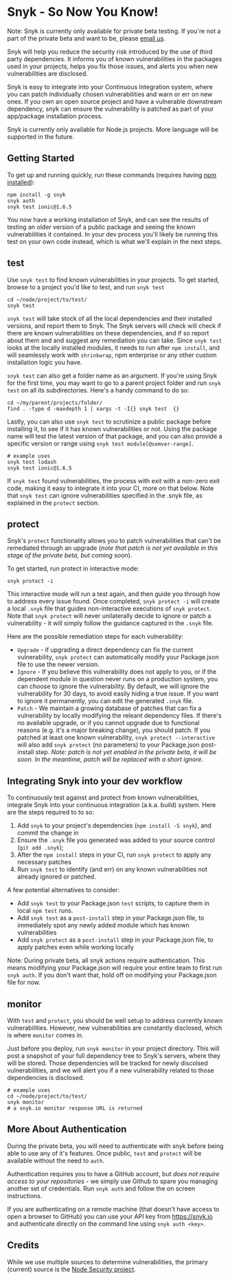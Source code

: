 # Snyk - So Now You Know!

Note: Snyk is currently only available for private beta testing.
If you're not a part of the private beta and want to be, please [email us](mailto:contact@snyk.io).

Snyk will help you reduce the security risk introduced by the use of third party dependencies.
It informs you of known vulnerabilities in the packages used in your projects, helps you fix those issues, and alerts you when new vulnerabilities are disclosed.

Snyk is easy to integrate into your Continuous Integration system, where you can patch individually chosen vulnerabilities and warn or err on new ones. If you own an open source project and have a vulnerable downstream dependency, snyk can ensure the vulnerability is patched as part of your app/package installation process.

Snyk is currently only available for Node.js projects. More language will be supported in the future.

## Getting Started
To get up and running quickly, run these commands (requires having [npm installed](http://blog.npmjs.org/post/85484771375/how-to-install-npm)): 
```shell
npm install -g snyk
snyk auth
snyk test ionic@1.6.5
```

You now have a working installation of Snyk, and can see the results of testing an older version of a public package and seeing the known vulnerabilities it contained. In your dev process you'll likely be running this test on your own code instead, which is what we'll explain in the next steps.

## test

Use `snyk test` to find known vulnerabilities in your projects. To get started, browse to a project you'd like to test, and run `snyk test`
```shell
cd ~/node/project/to/test/
snyk test
```

`snyk test` will take stock of all the local dependencies and their installed versions, and report them to Snyk. The Snyk servers will check will check if there are known vulnerabilities on these dependencies, and if so report about them and and suggest any remediation you can take. Since `snyk test` looks at the locally installed modules, it needs to run after `npm install`, and will seamlessly work with `shrinkwrap`, npm enterprise or any other custom installation logic you have.

`snyk test` can also get a folder name as an argument. If you're using Snyk for the first time, you may want to go to a parent project folder and run `snyk test` on all its subdirectories. Here's a handy command to do so:
```shell
cd ~/my/parent/projects/folder/
find . -type d -maxdepth 1 | xargs -t -I{} snyk test  {}
```

Lastly, you can also use `snyk test` to scrutinize a public package before installing it, to see if it has known vulnerabilities or not. Using the package name will test the latest version of that package, and you can also provide a specific version or range using `snyk test module[@semver-range]`.
```shell
# example uses
snyk test lodash
snyk test ionic@1.6.5
```

If `snyk test` found vulnerabilities, the process with exit with a non-zero exit code, making it easy to integrate it into your CI, more on that below. Note that `snyk test` can ignore vulnerabilities specified in the .snyk file, as explained in the `protect` section.

## protect

Snyk's `protect` functionality allows you to patch vulnerabilities that can't be remediated through an upgrade (*note that patch is not yet available in this stage of the private beta, but coming soon*). 

To get started, run protect in interactive mode:
```shell
snyk protect -i
```

This interactive mode will run a test again, and then guide you through how to address every issue found. Once completed, `snyk protect -i` will create a local `.snyk` file that guides non-interactive executions of `snyk protect`. Note that `snyk protect` will never unilaterally decide to ignore or patch a vulnerability - it will simply follow the guidance captured in the `.snyk` file.

Here are the possible remediation steps for each vulnerability:

- `Upgrade` - if upgrading a direct dependency can fix the current vulnerability, `snyk protect` can automatically modify your Package.json file to use the newer version.
- `Ignore` - If you believe this vulnerability does not apply to you, or if the dependent module in question never runs on a production system, you can choose to ignore the vulnerability. By default, we will ignore the vulnerability for 30 days, to avoid easily hiding a true issue. If you want to ignore it permanently, you can edit the generated `.snyk` file.
- `Patch` - We maintain a growing database of patches that can fix a vulnerability by locally modifying the releant dependency files. If there's no available upgrade, or if you cannot upgrade due to functional reasons (e.g. it's a major breaking change), you should patch. If you patched at least one known vulnerability, `snyk protect --interactive` will also add `snyk protect` (no parameters) to your Package.json post-install step. *Note: patch is not yet enabled in the private beta, it will be soon. In the meantime, patch will be replaced with a short ignore*.

## Integrating Snyk into your dev workflow

To continuously test against and protect from known vulnerabilities, integrate Snyk into your continuous integration (a.k.a. build) system. Here are the steps required to to so:

1. Add `snyk` to your project's dependencies (`npm install -S snyk`), and commit the change in
2. Ensure the `.snyk` file you generated was added to your source control (`git add .snyk`);
3. After the `npm install` steps in your CI, run `snyk protect` to apply any necessary patches
4. Run `snyk test` to identify (and err) on any known vulnerabilities not already ignored or patched.

A few potential alternatives to consider:
- Add `snyk test` to your Package.json `test` scripts, to capture them in local `npm test` runs. 
- Add `snyk test` as a `post-install` step in your Package.json file, to immediately spot any newly added module which has known vulnerabilities
- Add `snyk protect` as a `post-install` step in your Package.json file, to apply patches even while working locally

Note: During private beta, all snyk actions require authentication. This means modifying your Package.json will require your entire team to first run `snyk auth`. If you don't want that, hold off on modifying your Package.json file for now. 

## monitor

With `test` and `protect`, you should be well setup to address currently known vulnerabilities. However, new vulnerabilities are constantly disclosed, which is where `monitor` comes in.

Just before you deploy, run `snyk monitor` in your project directory. This will post a snapshot of your full dependency tree to Snyk's servers, where they will be stored. Those dependencies will be tracked for newly discolsed vulnerabilities, and we will alert you if a new vulnerability related to those dependencies is disclosed.

```shell
# example uses
cd ~/node/project/to/test/
snyk monitor
# a snyk.io monitor response URL is returned
```

## More About Authentication

During the private beta, you will need to authenticate with snyk before being able to use any of it's features. Once public, `test` and `protect` will be available without the need to `auth`.

Authentication requires you to have a GitHub account, but *does not require access to your repositories* - we simply use Github to spare you managing another set of credentials. Run `snyk auth` and follow the on screen instructions.

If you are authenticating on a remote machine (that doesn't have access to open a browser to GitHub) you can use your API key from https://snyk.io and authenticate directly on the command line using `snyk auth <key>`.

## Credits

While we use multiple sources to determine vulnerabilities, the primary (current) source is the [Node Security project](http://nodesecurity.io).
